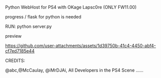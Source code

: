 Python WebHost for PS4  with OKage Lapsc0re (ONLY FW11.00) 

progress / flask for python is needed

RUN:
python server.py

preview 


https://github.com/user-attachments/assets/1d39750b-41c4-4450-abf4-cf7ed7185e44



CREDITS:

@abc,@McCaulay, @iMrDJAi, 
All Developers in the PS4 Scene ......
